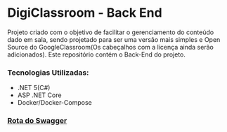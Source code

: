# DigiClassroom - Back End
Projeto criado com o objetivo de facilitar o gerenciamento do conteúdo dado em sala, sendo projetado para ser uma versão mais simples e Open Source do GoogleClassroom(Os cabeçalhos com a licença ainda serão adicionados). Este repositório contém o Back-End do projeto.

### Tecnologias Utilizadas:
- .NET 5(C#)
- ASP .NET Core
- Docker/Docker-Compose

### [Rota do Swagger](http://localhost:5000/swagger/index.html)